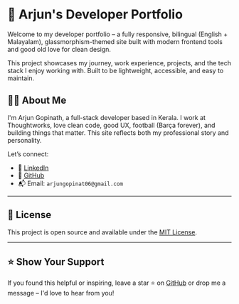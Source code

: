 # 🚀 Arjun's Developer Portfolio

Welcome to my developer portfolio – a fully responsive, bilingual (English + Malayalam), glassmorphism-themed site built with modern frontend tools and good old love for clean design.

This project showcases my journey, work experience, projects, and the tech stack I enjoy working with. Built to be lightweight, accessible, and easy to maintain.

## 🙇‍♂️ About Me

I'm Arjun Gopinath, a full-stack developer based in Kerala. I work at Thoughtworks, love clean code, good UX, football (Barça forever), and building things that matter. This site reflects both my professional story and personality.

Let’s connect:

- 💼 [LinkedIn](https://linkedin.com/in/arjun-g-b3b57b1a1)
- 🐙 [GitHub](https://github.com/Arjun-Gopinath)
- 📬 Email: `arjungopinat06@gmail.com`

---

## 📃 License

This project is open source and available under the [MIT License](LICENSE).

---

## ⭐️ Show Your Support

If you found this helpful or inspiring, leave a star ⭐ on [GitHub](https://github.com/Arjun-Gopinath/portfolio) or drop me a message – I'd love to hear from you!
